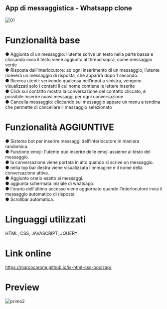 ## App di messaggistica - Whatsapp clone

![01](https://user-images.githubusercontent.com/57659914/73124733-e8b85a80-3f9e-11ea-9d4a-2a48f94927f3.jpg)

# Funzionalità base
	
● Aggiunta di un messaggio: l’utente scrive un testo nella parte bassa e cliccando invia il testo viene aggiunto al thread sopra, come messaggio verde <br>
● Risposta dall’interlocutore: ad ogni inserimento di un messaggio, l’utente riceverà un messaggio di risposta, che apparirà dopo 1 secondo. <br>
● Ricerca utenti: scrivendo qualcosa nell’input a sinistra, vengono visualizzati solo i contatti il cui nome contiene le lettere inserite <br> 
● Click sul contatto mostra la conversazione del contatto cliccato, è possibile inserire nuovi messaggi per ogni conversazione <br>
● Cancella messaggio: cliccando sul messaggio appare un menu a tendina che permette di cancellare il messaggio selezionato <br>

# Funzionalità AGGIUNTIVE

● Sistema bot per inserire messaggi dell'interlocutore in maniera randomica. <br>
● Funzione emoji: l'utente può inserire delle emoji assieme al testo del messaggio. <br>
● la conversazione viene portata in alto quando si scrive un messaggio. <br>
● nella top bar destra viene visualizzata l'immagine e il nome della conversazione attiva. <br>
● Aggiunto orario esatto ai messaggi. <br>
● aggiunta schermata iniziale di whatsapp. <br>
● l'orario dell'ultimo accesso viene aggiornato quando l'interlocutore invia il messaggio automatico di risposta<br>
● Scrollbar automatica.
 
# Linguaggi utilizzati
HTML, CSS, JAVASCRIPT, JQUERY

# Link online
https://marcocarone.github.io/js-html-css-boolzap/

# Preview

![primo2](https://user-images.githubusercontent.com/57659914/73124954-a5132000-3fa1-11ea-8492-a155831ce3f6.gif)
